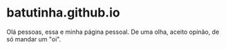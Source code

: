 batutinha.github.io
===================

Olá pessoas, essa e minha página pessoal. De uma olha, aceito opinão,
de só mandar um "oi".